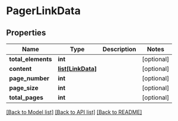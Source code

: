# PagerLinkData

## Properties
Name | Type | Description | Notes
------------ | ------------- | ------------- | -------------
**total_elements** | **int** |  | [optional] 
**content** | [**list[LinkData]**](LinkData.md) |  | [optional] 
**page_number** | **int** |  | [optional] 
**page_size** | **int** |  | [optional] 
**total_pages** | **int** |  | [optional] 

[[Back to Model list]](../README.md#documentation-for-models) [[Back to API list]](../README.md#documentation-for-api-endpoints) [[Back to README]](../README.md)

